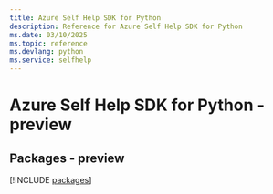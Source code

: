 ```yaml
---
title: Azure Self Help SDK for Python
description: Reference for Azure Self Help SDK for Python
ms.date: 03/10/2025
ms.topic: reference
ms.devlang: python
ms.service: selfhelp
---
```

# Azure Self Help SDK for Python - preview
## Packages - preview
[!INCLUDE [packages](self-help-index.md)]